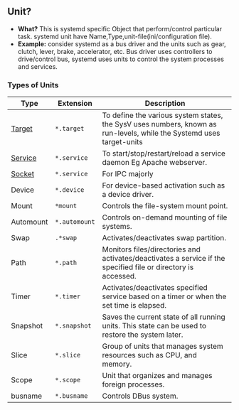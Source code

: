 ## Unit?
- **What?** This is systemd specific Object that perform/control particular task. systemd unit have Name,Type,unit-file(ini/configuration file).
- **Example:** consider systemd as a bus driver and the units such as gear, clutch, lever, brake, accelerator, etc. Bus driver uses controllers to drive/control bus, systemd uses units to control the system processes and services.

### Types of Units
|Type|Extension|Description|
|---|---|---|
|[Target](Target_Unit)|`*.target`|To define the various system states, the SysV uses numbers, known as run-levels, while the Systemd uses target-units|
|[Service](Services)|`*.service`|To start/stop/restart/reload a service daemon Eg Apache webserver.|
|[Socket](Sockets)|`*.service`|For IPC majorly|
|Device|`*.device`|For device-based activation such as a device driver.|
|Mount|`*mount`|Controls the file-system mount point.|
|Automount|`*.automount`|Controls on-demand mounting of file systems.|
|Swap|`.*swap`|Activates/deactivates swap partition.|
|Path|`*.path`|Monitors files/directories and activates/deactivates a service if the specified file or directory is accessed.|
|Timer|`*.timer`|Activates/deactivates specified service based on a timer or when the set time is elapsed.|
|Snapshot|`*.snapshot`|Saves the current state of all running units. This state can be used to restore the system later.|
|Slice|`*.slice`|Group of units that manages system resources such as CPU, and memory.|
|Scope|`*.scope`|Unit that organizes and manages foreign processes.|
|busname|`*.busname`|Controls DBus system.|
